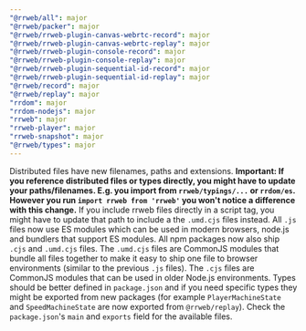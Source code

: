 ```yaml
---
"@rrweb/all": major
"@rrweb/packer": major
"@rrweb/rrweb-plugin-canvas-webrtc-record": major
"@rrweb/rrweb-plugin-canvas-webrtc-replay": major
"@rrweb/rrweb-plugin-console-record": major
"@rrweb/rrweb-plugin-console-replay": major
"@rrweb/rrweb-plugin-sequential-id-record": major
"@rrweb/rrweb-plugin-sequential-id-replay": major
"@rrweb/record": major
"@rrweb/replay": major
"rrdom": major
"rrdom-nodejs": major
"rrweb": major
"rrweb-player": major
"rrweb-snapshot": major
"@rrweb/types": major
---
```


Distributed files have new filenames, paths and extensions. **Important: If you reference distributed files or types directly, you might have to update your paths/filenames. E.g. you import from `rrweb/typings/...` or `rrdom/es`. However you run `import rrweb from 'rrweb'` you won't notice a difference with this change.** If you include rrweb files directly in a script tag, you might have to update that path to include a the `.umd.cjs` files instead. All `.js` files now use ES modules which can be used in modern browsers, node.js and bundlers that support ES modules. All npm packages now also ship `.cjs` and `.umd.cjs` files. The `.umd.cjs` files are CommonJS modules that bundle all files together to make it easy to ship one file to browser environments (similar to the previous `.js` files). The `.cjs` files are CommonJS modules that can be used in older Node.js environments. Types should be better defined in `package.json` and if you need specific types they might be exported from new packages (for example `PlayerMachineState` and `SpeedMachineState` are now exported from `@rrweb/replay`). Check the `package.json`'s `main` and `exports` field for the available files.
